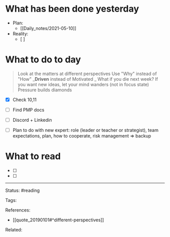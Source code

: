 # What has been done yesterday
- Plan:
	- [[Daily_notes/2021-05-10]]
- Reality:
	- [ ] 


# What to do to day
>Look at the matters at different perspectives
>Use "Why" instead of "How"
>_**Driven** instead of Motivated _
>What if you die next week?
>If you want new ideas, let your mind wanders (not in focus state)
>Pressure builds diamonds

- [x] Check 10,11
- [ ] Find PMP docs
- [ ] Discord + Linkedin
- [ ] Plan to do with new expert: role (leader or teacher or strategist), team expectations, plan, how to cooperate, risk management => backup


# What to read

- [ ] 
- [ ] 



---
Status: #reading

Tags: 

References:
- [[quote_20190101#^different-perspectives]]

Related: 
